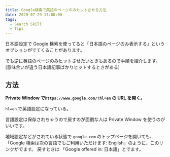 ```yaml
---
title: Google検索で英語のページのみヒットさせる方法
date: 2020-07-29 17:00:00
tags:
  - Search Skill
  - Tips
---
```


日本語設定で Google 検索を使ってると「日本語のページのみ表示する」というオプションがでてくることがあります。

でも逆に英語のページのみヒットさせたいときもあるので手順を紹介します。(意味合いが違う日本語記事ばかりヒットするときがある)

## 方法

**Private Window で`https://www.google.com/?hl=en` の URL を開く。**

`hl=en` で英語設定になっている。

言語設定は保存されちゃうので戻すのが面倒な人は Private Window を使うのがいいです。

地域設定などがされている状態で `google.com` のトップページを開いても、
「Google 検索は次の言語でもご利用いただけます: English」のように、このリンクがでます。
戻すときは 「Google offered in: 日本語」とでます。
